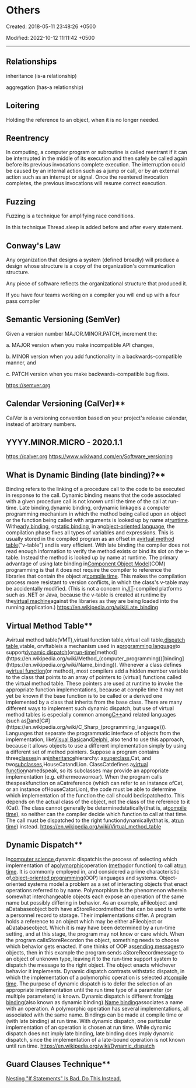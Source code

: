# Others

Created: 2018-05-11 23:48:26 +0500

Modified: 2022-10-12 11:11:42 +0500

---

## Relationships

inheritance (is-a relationship)

aggregation (has-a relationship)

## Loitering

Holding the reference to an object, when it is no longer needed.

## Reentrency

In computing, a computer program or subroutine is called reentrant if it can be interrupted in the middle of its execution and then safely be called again before its previous invocations complete execution. The interruption could be caused by an internal action such as a jump or call, or by an external action such as an interrupt or signal. Once the reentered invocation completes, the previous invocations will resume correct execution.

## Fuzzing

Fuzzing is a technique for amplifying race conditions.

In this technique Thread.sleep is added before and after every statement.

## Conway's Law

Any organization that designs a system (defined broadly) will produce a design whose structure is a copy of the organization's communication structure.

Any piece of software reflects the organizational structure that produced it.

If you have four teams working on a compiler you will end up with a four pass compiler

## Semantic Versioning (SemVer)

Given a version number MAJOR.MINOR.PATCH, increment the:

a.  MAJOR version when you make incompatible API changes,

b.  MINOR version when you add functionality in a backwards-compatible manner, and

c.  PATCH version when you make backwards-compatible bug fixes.

<https://semver.org>

## Calendar Versioning (CalVer)**

CalVer is a versioning convention based on your project's release calendar, instead of arbitrary numbers.

## YYYY.MINOR.MICRO - 2020.1.1

<https://calver.org>
<https://www.wikiwand.com/en/Software_versioning>

## What is Dynamic Binding (late binding)?**

Binding refers to the linking of a procedure call to the code to be executed in response to the call. Dynamic binding means that the code associated with a given procedure call is not known until the time of the call at run-time.
Late binding,dynamic binding, ordynamic linkageis a computer programming mechanism in which the method being called upon an object or the function being called with arguments is looked up by name at[runtime](https://en.wikipedia.org/wiki/Run_time_(program_lifecycle_phase)).
With[early binding](https://en.wikipedia.org/wiki/Early_binding), or[static binding](https://en.wikipedia.org/wiki/Static_binding), in an[object-oriented language](https://en.wikipedia.org/wiki/Object-oriented_programming), the compilation phase fixes all types of variables and expressions. This is usually stored in the compiled program as an offset in a[virtual method table](https://en.wikipedia.org/wiki/Virtual_method_table)("v-table") and is very efficient. With late binding the compiler does not read enough information to verify the method exists or bind its slot on the v-table. Instead the method is looked up by name at runtime.
The primary advantage of using late binding in[Component Object Model](https://en.wikipedia.org/wiki/Component_Object_Model)(COM) programming is that it does not require the compiler to reference the libraries that contain the object at[compile time](https://en.wikipedia.org/wiki/Compile_time). This makes the compilation process more resistant to version conflicts, in which the class's v-table may be accidentally modified. (This is not a concern in[JIT](https://en.wikipedia.org/wiki/Just-in-time_compilation)-compiled platforms such as .NET or Java, because the v-table is created at runtime by the[virtual machine](https://en.wikipedia.org/wiki/Virtual_machine)against the libraries as they are being loaded into the running application.)
<https://en.wikipedia.org/wiki/Late_binding>

## Virtual Method Table**

Avirtual method table(VMT),virtual function table,virtual call table,[dispatch table](https://en.wikipedia.org/wiki/Dispatch_table),vtable, orvftableis a mechanism used in a[programming language](https://en.wikipedia.org/wiki/Programming_language)to support[dynamic dispatch](https://en.wikipedia.org/wiki/Dynamic_dispatch)(or[run-time](https://en.wikipedia.org/wiki/Run_time_(program_lifecycle_phase))[method](https://en.wikipedia.org/wiki/Method_(computer_programming))[binding](https://en.wikipedia.org/wiki/Name_binding)).
Whenever a class defines a[virtual function](https://en.wikipedia.org/wiki/Virtual_function)(or method), most compilers add a hidden member variable to the class that points to an array of pointers to (virtual) functions called the virtual method table. These pointers are used at runtime to invoke the appropriate function implementations, because at compile time it may not yet be known if the base function is to be called or a derived one implemented by a class that inherits from the base class.
There are many different ways to implement such dynamic dispatch, but use of virtual method tables is especially common among[C++](https://en.wikipedia.org/wiki/C%2B%2B)and related languages (such as[D](https://en.wikipedia.org/wiki/D_(programming_language))and[C#](https://en.wikipedia.org/wiki/C_Sharp_(programming_language))). Languages that separate the programmatic interface of objects from the implementation, like[Visual Basic](https://en.wikipedia.org/wiki/Visual_Basic)and[Delphi](https://en.wikipedia.org/wiki/Object_Pascal), also tend to use this approach, because it allows objects to use a different implementation simply by using a different set of method pointers.
Suppose a program contains three[classes](https://en.wikipedia.org/wiki/Class_(computer_programming))in an[inheritance](https://en.wikipedia.org/wiki/Inheritance_(object-oriented_programming))hierarchy: a[superclass](https://en.wikipedia.org/wiki/Superclass_(computer_science)),Cat, and two[subclasses](https://en.wikipedia.org/wiki/Subclass_(computer_science)),HouseCatandLion. ClassCatdefines a[virtual function](https://en.wikipedia.org/wiki/Virtual_function)namedspeak, so its subclasses may provide an appropriate implementation (e.g. eithermeoworroar). When the program calls thespeakfunction on aCatreference (which can refer to an instance ofCat, or an instance ofHouseCatorLion), the code must be able to determine which implementation of the function the call should bedispatchedto. This depends on the actual class of the object, not the class of the reference to it (Cat). The class cannot generally be determinedstatically(that is, at[compile time](https://en.wikipedia.org/wiki/Compile_time)), so neither can the compiler decide which function to call at that time. The call must be dispatched to the right functiondynamically(that is, at[run time](https://en.wikipedia.org/wiki/Run_time_(program_lifecycle_phase))) instead.
<https://en.wikipedia.org/wiki/Virtual_method_table>

## Dynamic Dispatch**

In[computer science](https://en.wikipedia.org/wiki/Computer_science),dynamic dispatchis the process of selecting which implementation of a[polymorphic](https://en.wikipedia.org/wiki/Polymorphism_(computer_science))operation ([method](https://en.wikipedia.org/wiki/Method_(computer_programming))or function) to call at[run time](https://en.wikipedia.org/wiki/Run_time_(program_lifecycle_phase)). It is commonly employed in, and considered a prime characteristic of,[object-oriented programming](https://en.wikipedia.org/wiki/Object-oriented_programming)(OOP) languages and systems.
Object-oriented systems model a problem as a set of interacting objects that enact operations referred to by name. Polymorphism is the phenomenon wherein somewhat interchangeable objects each expose an operation of the same name but possibly differing in behavior. As an example, aFileobject and aDatabaseobject both have aStoreRecordmethod that can be used to write a personnel record to storage. Their implementations differ. A program holds a reference to an object which may be either aFileobject or aDatabaseobject. Which it is may have been determined by a run-time setting, and at this stage, the program may not know or care which. When the program callsStoreRecordon the object, something needs to choose which behavior gets enacted. If one thinks of OOP as[sending messages](https://en.wikipedia.org/wiki/Message_passing)to objects, then in this example the program sends aStoreRecordmessage to an object of unknown type, leaving it to the run-time support system to dispatch the message to the right object. The object enacts whichever behavior it implements.
Dynamic dispatch contrasts withstatic dispatch, in which the implementation of a polymorphic operation is selected at[compile time](https://en.wikipedia.org/wiki/Compile_time). The purpose of dynamic dispatch is to defer the selection of an appropriate implementation until the run time type of a parameter (or multiple parameters) is known.
Dynamic dispatch is different from[late binding](https://en.wikipedia.org/wiki/Late_binding)(also known as dynamic binding).[Name binding](https://en.wikipedia.org/wiki/Name_binding)associates a name with an operation. A polymorphic operation has several implementations, all associated with the same name. Bindings can be made at compile time or (with late binding) at run time. With dynamic dispatch, one particular implementation of an operation is chosen at run time. While dynamic dispatch does not imply late binding, late binding does imply dynamic dispatch, since the implementation of a late-bound operation is not known until run time.
<https://en.wikipedia.org/wiki/Dynamic_dispatch>

## Guard Clauses Technique**

[Nesting "If Statements" Is Bad. Do This Instead.](https://www.youtube.com/shorts/Zmx0Ou5TNJs)
